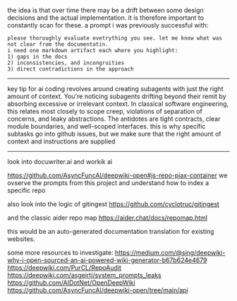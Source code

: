 the idea is that over time there may be a drift between some design decisions and the actual implementation. it is therefore important to constantly scan for these. a prompt i was previously successful with:
```
please thoroughly evaluate evetrything you see. let me know what was not clear from the documentatin.
i need one markdown artifact each where you highlight:
1) gaps in the docs
2) inconsistencies, and incongruities
3) direct contradictions in the approach
```

---

key tip for ai coding revolves around creating subagents with just the right amount of context.
You're noticing subagents drifting beyond their remit by absorbing excessive or irrelevant context. In classical software engineering, this relates most closely to scope creep, violations of separation of concerns, and leaky abstractions. The antidotes are tight contracts, clear module boundaries, and well-scoped interfaces.
this is why specific subtasks go into github issues, but we make sure that the right amount of context and instructions are supplied

---

look into docuwriter.ai and workik ai


https://github.com/AsyncFuncAI/deepwiki-open#js-repo-pjax-container
we ovserve the prompts from this project and understand how to index a specific repo

also look into the logic of gitingest
https://github.com/cyclotruc/gitingest

and the classic aider repo map
https://aider.chat/docs/repomap.html

this would be an auto-generated documentation translation for existing websites.

some more resources to investigate:
https://medium.com/@sjng/deepwiki-why-i-open-sourced-an-ai-powered-wiki-generator-b67b624e4679
https://deepwiki.com/PurCL/RepoAudit
https://deepwiki.com/asgeirtj/system_prompts_leaks
https://github.com/AIDotNet/OpenDeepWiki
https://github.com/AsyncFuncAI/deepwiki-open/tree/main/api
